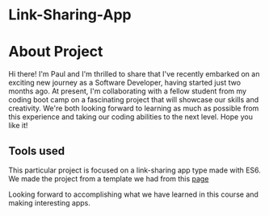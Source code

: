 # Link-Sharing-App

# About Project
Hi there! I'm Paul and I'm thrilled to share that I've recently embarked on an exciting new journey as a Software Developer, having started just two months ago. At present, I'm collaborating with a fellow student from my coding boot camp on a fascinating project that will showcase our skills and creativity. We're both looking forward to learning as much as possible from this experience and taking our coding abilities to the next level. Hope you like it!

## Tools used
This particular project is focused on a link-sharing app type made with ES6. We made the project from a template we had from this [page]([url](https://www.frontendmentor.io/)https://www.frontendmentor.io/)

Looking forward to accomplishing what we have learned in this course and making interesting apps.
